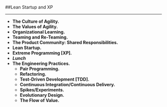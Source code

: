 <!-- .slide: data-background="resources/footer.svg" data-background-size="contain" data-background-position="bottom"  -->

##Lean Startup and XP
- - -
* **The Culture of Agility.** <!-- .element: style="color:#e0dfe4" -->
* **The Values of Agility.**  <!-- .element: style="color:#e0dfe4" -->
* **Organizational Learning.** <!-- .element: style="color:#e0dfe4" --> 
* **Teaming and Re-Teaming.**  <!-- .element: style="color:#e0dfe4" -->
* **The Product Community:  Shared Responsibilities.**  <!-- .element: style="color:#e0dfe4" -->
* **Lean Startup.**  <!-- .element: style="color:#e0dfe4" -->
* **Extreme Programming [XP].** <!-- .element: style="color:#e0dfe4" --> 
* _**Lunch**_ <!-- .element: style="color:#5cab3d" -->
* **The Engineering Practices.**  
  * **Pair Programming.** 
  * **Refactoring.**  <!-- .element: style="color:#e0dfe4" -->
  * **Test-Driven Development [TDD].**  <!-- .element: style="color:#e0dfe4" -->
  * **Continuous Integration/Continuous Delivery.**  <!-- .element: style="color:#e0dfe4" -->
  * **Spikes/Experiments.**  <!-- .element: style="color:#e0dfe4" -->
  * **Evolutionary Design.**  <!-- .element: style="color:#e0dfe4" -->
  * **The Flow of Value.**  <!-- .element: style="color:#e0dfe4" -->

<aside class="notes">
  <p>
  </p>
  <p>
  </p>
</aside>

